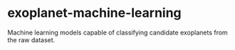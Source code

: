 # exoplanet-machine-learning
Machine learning models capable of classifying candidate exoplanets from the raw dataset.
